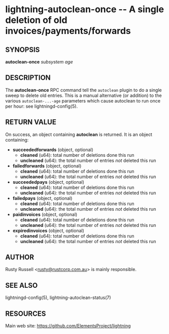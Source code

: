 lightning-autoclean-once -- A single deletion of old invoices/payments/forwards
===============================================================================

SYNOPSIS
--------

**autoclean-once** *subsystem* *age*

DESCRIPTION
-----------

The **autoclean-once** RPC command tell the `autoclean` plugin to do a
single sweep to delete old entries. This is a manual alternative (or
addition) to the various `autoclean-...-age` parameters which
cause autoclean to run once per hour: see lightningd-config(5).

RETURN VALUE
------------

On success, an object containing **autoclean** is returned. It is an object containing:

- **succeededforwards** (object, optional)
  - **cleaned** (u64): total number of deletions done this run
  - **uncleaned** (u64): the total number of entries *not* deleted this run
- **failedforwards** (object, optional)
  - **cleaned** (u64): total number of deletions done this run
  - **uncleaned** (u64): the total number of entries *not* deleted this run
- **succeededpays** (object, optional)
  - **cleaned** (u64): total number of deletions done this run
  - **uncleaned** (u64): the total number of entries *not* deleted this run
- **failedpays** (object, optional)
  - **cleaned** (u64): total number of deletions done this run
  - **uncleaned** (u64): the total number of entries *not* deleted this run
- **paidinvoices** (object, optional)
  - **cleaned** (u64): total number of deletions done this run
  - **uncleaned** (u64): the total number of entries *not* deleted this run
- **expiredinvoices** (object, optional)
  - **cleaned** (u64): total number of deletions done this run
  - **uncleaned** (u64): the total number of entries *not* deleted this run

AUTHOR
------

Rusty Russell <<rusty@rustcorp.com.au>> is mainly responsible.

SEE ALSO
--------

lightningd-config(5), lightning-autoclean-status(7)

RESOURCES
---------

Main web site: <https://github.com/ElementsProject/lightning>

[comment]: # ( SHA256STAMP:f5582a2b845e7255253e518346201b3a2e86aae44f8e56d482e3f3802ab0c20a)
